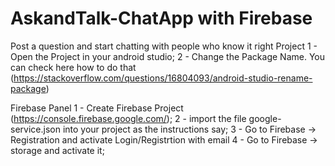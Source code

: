 # AskandTalk-ChatApp with Firebase
Post a question and start chatting with people who know it right
 Project
1 - Open the Project in your android studio;
2 - Change the Package Name. You can check here how to do that  (https://stackoverflow.com/questions/16804093/android-studio-rename-package)

 Firebase Panel
1 - Create Firebase Project (https://console.firebase.google.com/);
2 - import the file google-service.json into your project as the instructions say;
3 - Go to Firebase -> Registration and activate Login/Registrtion with email
4 - Go to Firebase -> storage and activate it;
